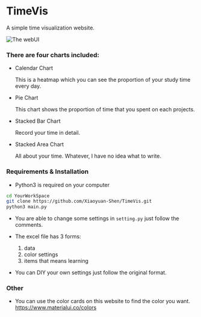 # TimeVis
A simple time visualization website.

![The webUI](./data/ui.png)

### There are four charts included:
- Calendar Chart

    This is a heatmap which you can see the
    proportion of your study time every day.
- Pie Chart

    This chart shows the proportion of time that you spent on each projects.

- Stacked Bar Chart

    Record your time in detail.

- Stacked Area Chart

    All about your time. Whatever, I have no idea what to write.

### Requirements & Installation

- Python3 is required on your computer

```bash
cd YourWorkSpace
git clone https://github.com/Xiaoyuan-Shen/TimeVis.git
python3 main.py
```

- You are able to change some settings in `setting.py` just follow the comments.

- The excel file has 3 forms:
  1. data
  2. color settings
  3. items that means learning

- You can DIY your own settings just follow the original format.

### Other
- You can use the color cards on this website to find the color you want. https://www.materialui.co/colors
